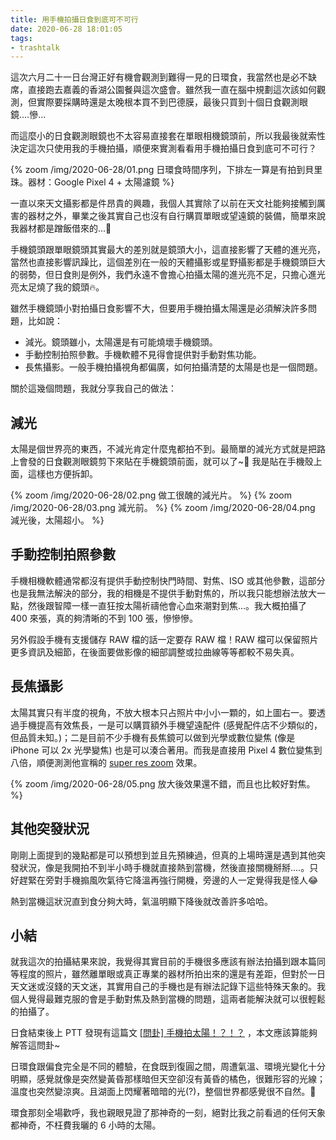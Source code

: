 ```yaml
---
title: 用手機拍攝日食到底可不可行
date: 2020-06-28 18:01:05
tags:
- trashtalk
---
```


這次六月二十一日台灣正好有機會觀測到難得一見的日環食，我當然也是必不缺席，直接跑去嘉義的香湖公園餐與這次盛會。雖然我一直在腦中規劃這次該如何觀測，但實際要採購時還是太晚根本買不到巴德膜，最後只買到十個日食觀測眼鏡....慘...

而這麼小的日食觀測眼鏡也不太容易直接套在單眼相機鏡頭前，所以我最後就索性決定這次只使用我的手機拍攝，順便來實測看看用手機拍攝日食到底可不可行？

{% zoom /img/2020-06-28/01.png 日環食時間序列，下排左一算是有拍到貝里珠。器材：Google Pixel 4 + 太陽濾鏡 %}

<!-- more -->

一直以來天文攝影都是件昂貴的興趣，我個人其實除了以前在天文社能夠接觸到厲害的器材之外，畢業之後其實自己也沒有自行購買單眼或望遠鏡的裝備，簡單來說我器材都是蹭飯借來的...🤣

手機鏡頭跟單眼鏡頭其實最大的差別就是鏡頭大小，這直接影響了天體的進光亮，當然也直接影響訊躁比，這個差別在一般的天體攝影或星野攝影都是手機鏡頭巨大的弱勢，但日食則是例外，我們永遠不會擔心拍攝太陽的進光亮不足，只擔心進光亮太足燒了我的鏡頭🔥。

雖然手機鏡頭小對拍攝日食影響不大，但要用手機拍攝太陽還是必須解決許多問題，比如說：

- 減光。鏡頭雖小，太陽還是有可能燒壞手機鏡頭。
- 手動控制拍照參數。手機軟體不見得會提供對手動對焦功能。
- 長焦攝影。一般手機拍攝視角都偏廣，如何拍攝清楚的太陽是也是一個問題。

關於這幾個問題，我就分享我自己的做法：

## 減光

太陽是個世界亮的東西，不減光肯定什麼鬼都拍不到。最簡單的減光方式就是把路上會發的日食觀測眼鏡剪下來貼在手機鏡頭前面，就可以了~🎉
我是貼在手機殼上面，這樣也方便拆卸。

<div style="display: flex; align-items: center;">
{% zoom /img/2020-06-28/02.png 做工很醜的減光片。 %}
{% zoom /img/2020-06-28/03.png 減光前。 %}
{% zoom /img/2020-06-28/04.png 減光後，太陽超小。 %}
</div>

## 手動控制拍照參數

手機相機軟體通常都沒有提供手動控制快門時間、對焦、ISO 或其他參數，這部分也是我無法解決的部分，我的相機是不提供手動對焦的，所以我只能想辦法放大一點，然後跟智障一樣一直狂按太陽祈禱他會心血來潮對到焦...。我大概拍攝了 400 來張，真的夠清晰的不到 100 張，慘慘慘。

另外假設手機有支援儲存 RAW 檔的話一定要存 RAW 檔！RAW 檔可以保留照片更多資訊及細節，在後面要做影像的細部調整或拉曲線等等都較不易失真。


## 長焦攝影

太陽其實只有半度的視角，不放大根本只占照片中小小一顆的，如上圖右一。要透過手機提高有效焦長，一是可以購買額外手機望遠配件 (感覺配件店不少類似的，但品質未知。)；二是目前不少手機有長焦鏡可以做到光學或數位變焦 (像是 iPhone 可以 2x 光學變焦) 也是可以湊合著用。而我是直接用 Pixel 4 數位變焦到八倍，順便測測他宣稱的 [super res zoom](https://ai.googleblog.com/2018/10/see-better-and-further-with-super-res.html) 效果。

{% zoom /img/2020-06-28/05.png 放大後效果還不錯，而且也比較好對焦。 %}



## 其他突發狀況

剛剛上面提到的幾點都是可以預想到並且先預練過，但真的上場時還是遇到其他突發狀況，像是我開拍不到半小時手機就直接熱到當機，然後直接關機掰掰....。只好趕緊在旁對手機搧風吹氣待它降溫再強行開機，旁邊的人一定覺得我是怪人😂

熱到當機這狀況直到食分夠大時，氣溫明顯下降後就改善許多哈哈。


## 小結

就我這次的拍攝結果來說，我覺得其實目前的手機很多應該有辦法拍攝到跟本篇同等程度的照片，雖然離單眼或真正專業的器材所拍出來的還是有差距，但對於一日天文迷或沒錢的天文迷，其實用自己的手機也是有辦法記錄下這些特殊天象的。我個人覺得最難克服的會是手動對焦及熱到當機的問題，這兩者能解決就可以很輕鬆的拍攝了。

日食結束後上 PTT 發現有這篇文 [[問卦] 手機拍太陽！？！？](https://www.ptt.cc/bbs/Gossiping/M.1592727472.A.C94.html) ，本文應該算能夠解答這問卦~


日環食跟偏食完全是不同的體驗，在食既到復圓之間，周遭氣溫、環境光變化十分明顯，感覺就像是突然變黃昏那樣暗但天空卻沒有黃昏的橘色，很難形容的光線；溫度也突然變涼爽。且湖面上閃耀著暗暗的光(?)，整個世界都感覺很不自然。🤯

環食那刻全場歡呼，我也親眼見證了那神奇的一刻，絕對比我之前看過的任何天象都神奇，不枉費我曬的 6 小時的太陽。
